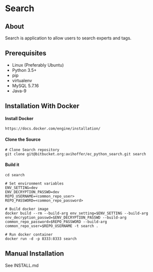 Search
======

## About
Search is application to allow users to search experts and tags.

## Prerequisites

- Linux (Preferably Ubuntu)
- Python 3.5+
- pip
- virtualenv
- MySQL 5.7.16
- Java-9

## Installation With Docker

#### Install Docker

    https://docs.docker.com/engine/installation/

#### Clone the Source

    # Clone Search repository
    git clone git@bitbucket.org:avihoffer/ec_python_search.git search

#### Build it

    cd search

    # Set environment variables
    ENV_SETTING=dev
    ENV_DECRYPTION_PASSWD=dev
    REPO_USERNAME=<common_repo_user>
    REPO_PASSWORD=<common_repo_password>

    # Build docker image
    docker build --rm --build-arg env_setting=$ENV_SETTING --build-arg env_decryption_passwd=$ENV_DECRYPTION_PASSWD --build-arg common_repo_password=$REPO_PASSWORD --build-arg common_repo_user=$REPO_USERNAME -t search .

    # Run docker container
    docker run -d -p 8333:8333 search

## Manual Installation

See INSTALL.md
